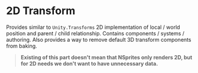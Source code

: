 ﻿# 2D Transform
Provides similar to `Unity.Transforms` 2D implementation of local / world position and parent / child relationship.
Contains components / systems / authoring. Also provides a way to remove default 3D transform components from baking.

> **Existing of this part doesn't mean that NSprites only renders 2D, but for 2D needs we don't want to have unnecessary data.**